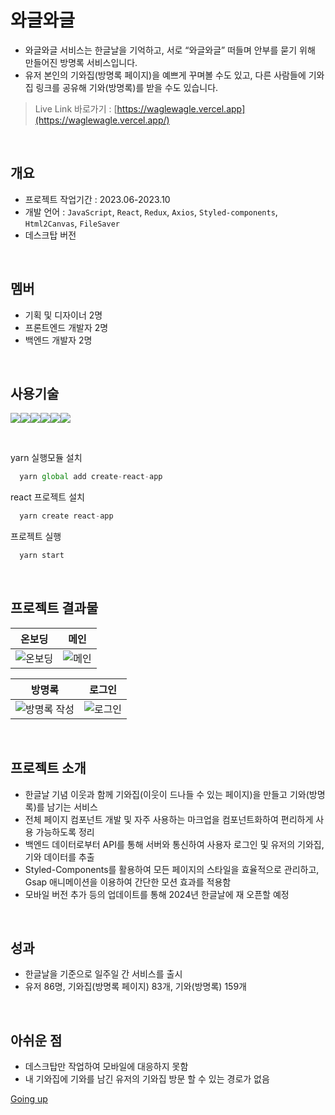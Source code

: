 # 와글와글
- 와글와글 서비스는 한글날을 기억하고, 서로 “와글와글” 떠들며 안부를 묻기 위해 만들어진 방명록 서비스입니다.
- 유저 본인의 기와집(방명록 페이지)을 예쁘게 꾸며볼 수도 있고, 다른 사람들에 기와집 링크를 공유해 기와(방명록)를 받을 수도 있습니다.

> Live Link 바로가기 : [https://waglewagle.vercel.app](https://waglewagle.vercel.app/)

<br/>

## 개요
- 프로젝트 작업기간 : 2023.06-2023.10
- 개발 언어 : `JavaScript`, `React`, `Redux`, `Axios`, `Styled-components`, `Html2Canvas`, `FileSaver`
- 데스크탑 버전

<br/>

## 멤버
- 기획 및 디자이너 2명
- 프론트엔드 개발자 2명
- 백엔드 개발자 2명

<br/>

## 사용기술
<img src="https://img.shields.io/badge/React-191A1B?style=for-the-badge&logo=react&logoColor=61DAFB"><img src="https://img.shields.io/badge/2.7.13-515151?style=for-the-badge"><img src="https://img.shields.io/badge/Axios-5A29E4?style=for-the-badge&logo=Axios&logoColor=191A1B"><img src="https://img.shields.io/badge/1.5.0-515151?style=for-the-badge"><img src="https://img.shields.io/badge/redux-764ABC?style=for-the-badge&logo=redux&logoColor=fff"><img src="https://img.shields.io/badge/1.5.0-515151?style=for-the-badge">

<br/>

yarn 실행모듈 설치
```javascript  
  yarn global add create-react-app
```
react 프로젝트 설치
```javascript
  yarn create react-app
```
프로젝트 실행
```javascript
  yarn start
```

<br/>

## 프로젝트 결과물
|온보딩|메인|
|---|---|
|![온보딩](https://github.com/smilk5u/wagle_wagle/assets/55374275/74ef7cc6-e5be-4ffd-972d-f9bb5f9dfcb0)|![메인](https://github.com/smilk5u/wagle_wagle/assets/55374275/20d5e32d-7afd-4182-a35a-ff4cdb98ad87)|

|방명록|로그인|
|---|---|
|![방명록 작성](https://github.com/smilk5u/wagle_wagle/assets/55374275/bc6d7cf9-04df-4d5f-857e-e89b63f9fdc2)|![로그인](https://github.com/smilk5u/wagle_wagle/assets/55374275/0e976410-2700-4356-81a8-3df1a828d55d)|

<br/>

## 프로젝트 소개
- 한글날 기념 이웃과 함께 기와집(이웃이 드나들 수 있는 페이지)을 만들고 기와(방명록)를 남기는 서비스
- 전체 페이지 컴포넌트 개발 및 자주 사용하는 마크업을 컴포넌트화하여 편리하게 사용 가능하도록 정리
- 백엔드 데이터로부터 API를 통해 서버와 통신하여 사용자 로그인 및 유저의 기와집, 기와 데이터를 추출
- Styled-Components를 활용하여 모든 페이지의 스타일을 효율적으로 관리하고, Gsap 애니메이션을 이용하여 간단한 모션 효과를 적용함
- 모바일 버전 추가 등의 업데이트를 통해 2024년 한글날에 재 오픈할 예정

<br/>

## 성과
- 한글날을 기준으로 일주일 간 서비스를 출시
- 유저 86명, 기와집(방명록 페이지) 83개, 기와(방명록) 159개

<br/>

## 아쉬운 점 
- 데스크탑만 작업하여 모바일에 대응하지 못함
- 내 기와집에 기와를 남긴 유저의 기와집 방문 할 수 있는 경로가 없음


<a href="#" class="btn--success">Going up</a>
